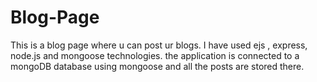 # Blog-Page

This is a blog page where u can post ur blogs.  I have used ejs , express, node.js and mongoose technologies.
the application is connected to a mongoDB database using mongoose and all the posts are stored there.
